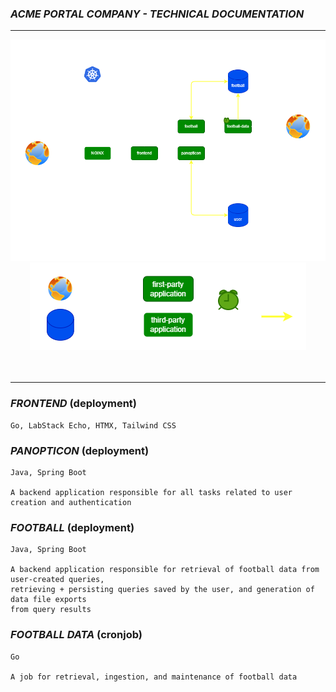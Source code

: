 ### ***ACME PORTAL COMPANY - TECHNICAL DOCUMENTATION***
---

<div align="center">
    <img src="deployments/deployments.png"> 
    <img src="deployments/legend.png"> 
</div>
<br/>
<br/>


---

### ***FRONTEND*** (deployment)
```
Go, LabStack Echo, HTMX, Tailwind CSS
```
### ***PANOPTICON*** (deployment)
```
Java, Spring Boot

A backend application responsible for all tasks related to user creation and authentication
```
### ***FOOTBALL*** (deployment)
```
Java, Spring Boot

A backend application responsible for retrieval of football data from user-created queries, 
retrieving + persisting queries saved by the user, and generation of data file exports
from query results
```
### ***FOOTBALL DATA*** (cronjob)
```
Go

A job for retrieval, ingestion, and maintenance of football data 
```